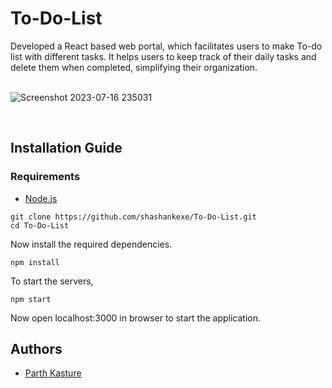 # To-Do-List
Developed a React based web portal, which facilitates users to make To-do list with different tasks. It helps users to keep track of their daily tasks and delete them when completed, simplifying their organization. 
&nbsp;  
&nbsp; 

![Screenshot 2023-07-16 235031](https://github.com/parthkasture/To-Do-List/assets/95185785/eb1bc5b2-bd31-4e98-8ded-ace282d0b62c)

&nbsp;  


## Installation Guide
### Requirements
- [Node.js](https://nodejs.org/en/download)
  

```
git clone https://github.com/shashankexe/To-Do-List.git
cd To-Do-List
```

Now install the required dependencies.  
```
npm install
```
To start the servers, 
```
npm start
```
Now open localhost:3000 in browser to start the application.

## Authors
- [Parth Kasture](https://github.com/parthkasture)

